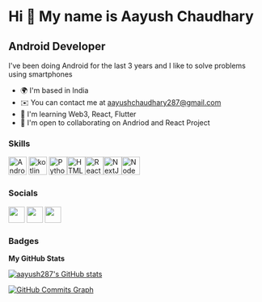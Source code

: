 Hi 👋 My name is Aayush Chaudhary
=================================


Android Developer
----------------- 
I've been doing Android for the last 3 years and I like to solve problems using smartphones  

* 🌍  I'm based in India 
* ✉️  You can contact me at [aayushchaudhary287@gmail.com](mailto:aayushchaudhary287@gmail.com) 
* 🧠  I'm learning Web3, React, Flutter 
* 🤝  I'm open to collaborating on Andriod and React Project

### Skills

<p align="left"><a href="https://www.android.com/intl/en_in/" target="_blank" rel="noreferrer"><img alt="Android" src="https://www.vectorlogo.zone/logos/android/android-icon.svg" width="36" height="36"/></a>
  <a href="https://kotlinlang.org"><img src="https://www.vectorlogo.zone/logos/kotlinlang/kotlinlang-icon.svg" width="36" height="36" alt="kotlin"/></a> <a href="https://www.python.org/" target="_blank" rel="noreferrer"><img src="https://cdn.jsdelivr.net/gh/devicons/devicon/icons/python/python-original.svg" width="36" height="36" alt="Python" /></a><a href="https://developer.mozilla.org/en-US/docs/Glossary/HTML5" target="_blank" rel="noreferrer"><img src="https://cdn.jsdelivr.net/gh/devicons/devicon/icons/html5/html5-plain.svg" width="36" height="36" alt="HTML5" /></a><a href="https://reactjs.org/" target="_blank" rel="noreferrer"><img src="https://cdn.jsdelivr.net/gh/devicons/devicon/icons/react/react-original.svg" width="36" height="36" alt="React" /></a><a href="https://nextjs.org/docs" target="_blank" rel="noreferrer"><img src="https://cdn.jsdelivr.net/gh/devicons/devicon/icons/nextjs/nextjs-original.svg" width="36" height="36" alt="NextJs" /></a><a href="https://nodejs.org/en/" target="_blank" rel="noreferrer"><img src="https://cdn.jsdelivr.net/gh/devicons/devicon/icons/nodejs/nodejs-original.svg" width="36" height="36" alt="NodeJS" /></a></p> 

### Socials

<p align="left">
<a href="https://www.github.com/aayush287" target="_blank" rel="noreferrer"><img src="https://raw.githubusercontent.com/danielcranney/readme-generator/main/public/icons/socials/github.svg" width="32" height="32" /></a>
<a href="https://www.linkedin.com/in/Aayush-chaudhary" target="_blank" rel="noreferrer"><img src="https://raw.githubusercontent.com/danielcranney/readme-generator/main/public/icons/socials/linkedin.svg" width="32" height="32" /></a>
<a href="https://www.twitter.com/caayush36" target="_blank" rel="noreferrer"><img src="https://raw.githubusercontent.com/danielcranney/readme-generator/main/public/icons/socials/twitter.svg" width="32" height="32" /></a>
</p>
    
### Badges


<b>My GitHub Stats</b>

<a href="http://www.github.com/aayush287"><img src="https://github-readme-stats.vercel.app/api?username=aayush287&show_icons=true&hide=&count_private=true&title_color=3382ed&text_color=ffffff&icon_color=3382ed&bg_color=1c1917&hide_border=true&show_icons=true" alt="aayush287's GitHub stats" /></a>


<a href="http://www.github.com/aayush287"><img src="https://activity-graph.herokuapp.com/graph?username=aayush287&bg_color=1c1917&color=ffffff&line=3382ed&point=ffffff&area_color=1c1917&area=true&hide_border=true&custom_title=GitHub%20Commits%20Graph" alt="GitHub Commits Graph" /></a>
